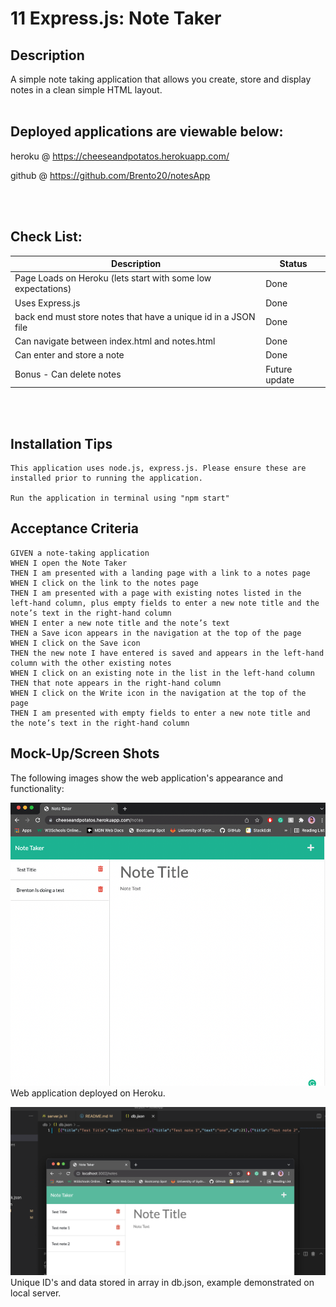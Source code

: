 # 11 Express.js: Note Taker

## Description
<hl>
A simple note taking application that allows you create, store and display notes in a clean simple HTML layout.

<br>
<br>

## Deployed applications are viewable below:

heroku @ https://cheeseandpotatos.herokuapp.com/

github @ https://github.com/Brento20/notesApp

<br>
<br>

## Check List:
|Description | Status |
|--|--|
| Page Loads on Heroku (lets start with some low expectations) | Done |
| Uses Express.js | Done|
|back end must store notes that have a unique id in a JSON file|Done|
| Can navigate between index.html and notes.html |Done|
| Can enter and store a note |Done|
| Bonus - Can delete notes |Future update|

<br>
<br>

## Installation Tips

```
This application uses node.js, express.js. Please ensure these are installed prior to running the application.

Run the application in terminal using "npm start"
```


## Acceptance Criteria

```
GIVEN a note-taking application
WHEN I open the Note Taker
THEN I am presented with a landing page with a link to a notes page
WHEN I click on the link to the notes page
THEN I am presented with a page with existing notes listed in the left-hand column, plus empty fields to enter a new note title and the note’s text in the right-hand column
WHEN I enter a new note title and the note’s text
THEN a Save icon appears in the navigation at the top of the page
WHEN I click on the Save icon
THEN the new note I have entered is saved and appears in the left-hand column with the other existing notes
WHEN I click on an existing note in the list in the left-hand column
THEN that note appears in the right-hand column
WHEN I click on the Write icon in the navigation at the top of the page
THEN I am presented with empty fields to enter a new note title and the note’s text in the right-hand column
```


## Mock-Up/Screen Shots

The following images show the web application's appearance and functionality:

![Web application deployed on Heroku.](./public/assets/deployed.png)
Web application deployed on Heroku.

![Unique ID's and data stored in array in db.json.](./public/assets/database.png)
Unique ID's and data stored in array in db.json, example demonstrated on local server.



